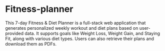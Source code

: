 # Fitness-planner
This 7-day Fitness &amp; Diet Planner is a full-stack web application that generates personalized weekly workout and diet plans based on user-provided data. It supports goals like Weight Loss, Weight Gain, and Staying Fit, along with various diet types. Users can also retrieve their plans and download them as PDFs.
